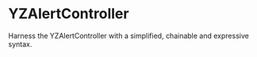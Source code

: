 # YZAlertController
Harness the YZAlertController  with a simplified, chainable and expressive syntax.
